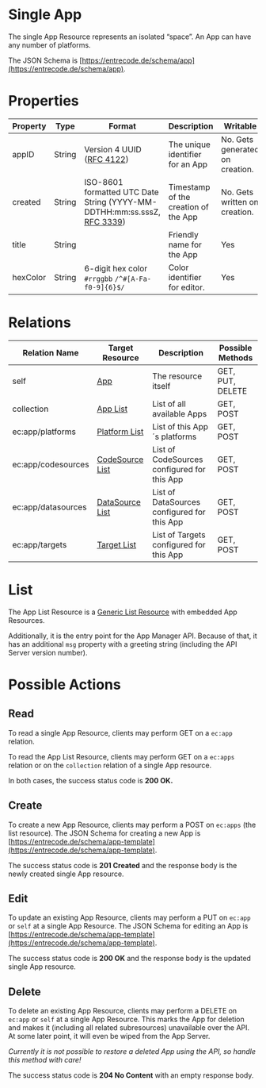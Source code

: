 # Single App

The single App Resource represents an isolated “space”. An App can have any number of platforms. 

The JSON Schema is [https://entrecode.de/schema/app](https://entrecode.de/schema/app).

# Properties

| Property | Type | Format | Description | Writable |
|----------|------|--------|-------------|----------|
|appID| String | Version 4 UUID ([RFC 4122](http://tools.ietf.org/html/rfc4122))| The unique identifier for an App | No. Gets generated on creation. |
|created| String| ISO-8601 formatted UTC Date String (YYYY-MM-DDTHH:mm:ss.sssZ, [RFC 3339](http://tools.ietf.org/html/rfc3339))| Timestamp of the creation of the App| No. Gets written on creation. |
|title|String||Friendly name for the App|Yes|
|hexColor|String|6-digit hex color `#rrggbb` `/^#[A-Fa-f0-9]{6}$/`|Color identifier for editor.|Yes|

# Relations

| Relation Name | Target Resource | Description |Possible Methods |
|---------------|-----------------|-------------|-----------------|
| self          | [App](#)| The resource itself | GET, PUT, DELETE |
| collection    | [App List](#list)| List of all available Apps | GET, POST|
| ec:app/platforms | [Platform List](./platform#list) | List of this App´s platforms | GET, POST |
| ec:app/codesources | [CodeSource List](./codesource#list) | List of CodeSources configured for this App | GET, POST |
| ec:app/datasources | [DataSource List](./datasource#list) | List of DataSources configured for this App | GET, POST |
| ec:app/targets | [Target List](./target#list) | List of Targets configured for this App | GET, POST |

# List

The App List Resource is a [Generic List Resource](/#generic-list-resources) with embedded App Resources.

Additionally, it is the entry point for the App Manager API. Because of that, it has an additional `msg` property with a greeting string (including the API Server version number). 

# Possible Actions

## Read

To read a single App Resource, clients may perform GET on a `ec:app` relation.

To read the App List Resource, clients may perform GET on a `ec:apps` relation or on the `collection` relation of a single App resource.

In both cases, the success status code is **200 OK.**

## Create

To create a new App Resource, clients may perform a POST on `ec:apps` (the list resource). The JSON Schema for creating a new App is [https://entrecode.de/schema/app-template](https://entrecode.de/schema/app-template). 

The success status code is **201 Created** and the response body is the newly created single App resource.

## Edit

To update an existing App Resource, clients may perform a PUT on `ec:app` or `self` at a single App Resource. The JSON Schema for editing an App is [https://entrecode.de/schema/app-template](https://entrecode.de/schema/app-template). 

The success status code is **200 OK** and the response body is the updated single App resource.

## Delete

To delete an existing App Resource, clients may perform a DELETE on `ec:app` or `self` at a single App Resource. This marks the App for deletion and makes it (including all related subresources) unavailable over the API. At some later point, it will even be wiped from the App Server.

*Currently it is not possible to restore a deleted App using the API, so handle this method with care!*

The success status code is **204 No Content** with an empty response body.
